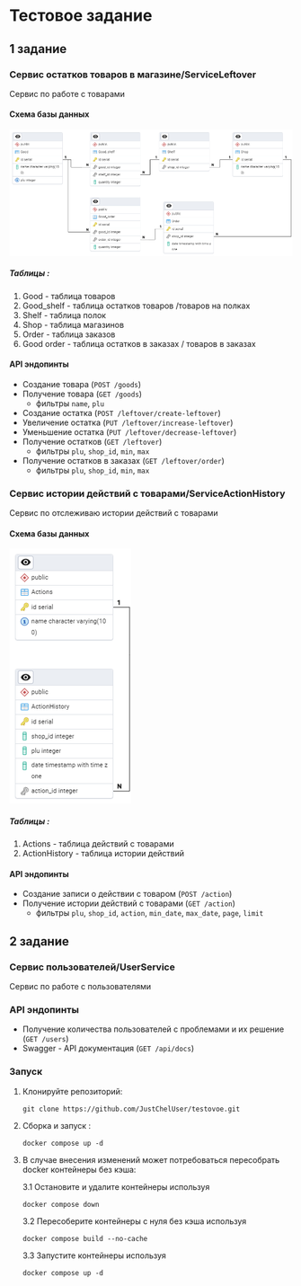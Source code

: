 # Тестовое задание

## 1 задание

### Сервис остатков товаров в магазине/ServiceLeftover

Сервис по работе с товарами

#### Схема базы данных

![Схема базы данных сервиса остатков товаров](https://github.com/JustChelUser/testovoe/blob/main/2schema_cut.png)

##### Таблицы : 

1. Good - таблица товаров
2. Good_shelf - таблица остатков товаров /товаров на полках
3. Shelf - таблица полок
4. Shop - таблица магазинов
5. Order - таблица заказов
6. Good order - таблица остатков в заказах / товаров в заказах

#### API эндопинты

* Создание товара (`POST /goods`)
* Получение товара (`GET /goods`)
    * фильтры `name`, `plu`
* Создание остатка (`POST /leftover/create-leftover`)
* Увеличение остатка (`PUT /leftover/increase-leftover`)
* Уменьшение остатка (`PUT /leftover/decrease-leftover`)
* Получение остатков (`GET /leftover`)
    * фильтры `plu`, `shop_id`, `min`, `max`
* Получение остатков в заказах (`GET /leftover/order`)
    * фильтры `plu`, `shop_id`, `min`, `max`

### Сервис истории действий с товарами/ServiceActionHistory

Сервис по отслеживаю истории действий с товарами

#### Схема базы данных

![Схема базы данных сервиса истории действий с товарами](https://github.com/JustChelUser/testovoe/blob/main/1schema_cut.png)

##### Таблицы : 

1. Actions - таблица действий с товарами
2. ActionHistory - таблица истории действий

#### API эндопинты

* Создание записи о действии с товаром (`POST /action`)
* Получение истории действий с товарами (`GET /action`)
    * фильтры `plu`, `shop_id`, `action`, `min_date`, `max_date`, `page`, `limit`

## 2 задание

### Сервис пользователей/UserService

Сервис по работе с пользователями

### API эндопинты

* Получение количества пользователей с проблемами и их решение (`GET /users`)
* Swagger - API документация (`GET /api/docs`)

### Запуск 

   1. Клонируйте репозиторий:
      ```
      git clone https://github.com/JustChelUser/testovoe.git
      ```
   2. Сборка и запуск :
       ```
      docker compose up -d
      ```
   3. В случае внесения изменений может потребоваться пересобрать docker контейнеры без кэша:
        
      3.1 Остановите и удалите контейнеры используя        
      ```
      docker compose down
      ```
      3.2 Пересоберите контейнеры с нуля без кэша используя 
      ```
      docker compose build --no-cache
      ```
      3.3 Запустите контейнеры используя 
      ```
      docker compose up -d
      ```
